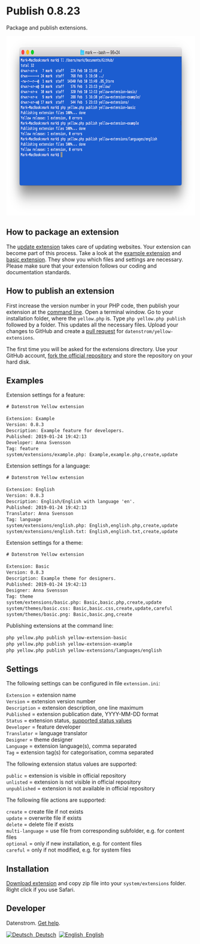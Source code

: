 Publish 0.8.23
==============
Package and publish extensions.

<p align="center"><img src="publish-screenshot.png?raw=true" width="794" height="478" alt="Screenshot"></p>

## How to package an extension

The [update extension](https://github.com/datenstrom/yellow-extensions/tree/master/source/update) takes care of updating websites. Your extension can become part of this process. Take a look at the [example extension](https://github.com/schulle4u/yellow-extension-example) and [basic extension](https://github.com/schulle4u/yellow-extension-basic). They show you which files and settings are necessary. Please make sure that your extension follows our coding and documentation standards.

## How to publish an extension

First increase the version number in your PHP code, then publish your extension at the [command line](https://github.com/datenstrom/yellow-extensions/tree/master/source/command). Open a terminal window. Go to your installation folder, where the `yellow.php` is. Type `php yellow.php publish` followed by a folder. This updates all the necessary files. Upload your changes to GitHub and create a [pull request](https://help.github.com/en/github/collaborating-with-issues-and-pull-requests/creating-a-pull-request-from-a-fork) for `datenstrom/yellow-extensions`.

The first time you will be asked for the extensions directory. Use your GitHub account, [fork the official repository](https://github.com/datenstrom/yellow-extensions) and store the repository on your hard disk.

## Examples

Extension settings for a feature:

~~~
# Datenstrom Yellow extension

Extension: Example
Version: 0.8.3
Description: Example feature for developers.
Published: 2019-01-24 19:42:13
Developer: Anna Svensson
Tag: feature
system/extensions/example.php: Example,example.php,create,update
~~~

Extension settings for a language:

~~~
# Datenstrom Yellow extension

Extension: English
Version: 0.8.3
Description: English/English with language 'en'.
Published: 2019-01-24 19:42:13
Translator: Anna Svensson
Tag: language
system/extensions/english.php: English,english.php,create,update
system/extensions/english.txt: English,english.txt,create,update
~~~

Extension settings for a theme:

~~~
# Datenstrom Yellow extension

Extension: Basic
Version: 0.8.3
Description: Example theme for designers.
Published: 2019-01-24 19:42:13
Designer: Anna Svensson
Tag: theme
system/extensions/basic.php: Basic,basic.php,create,update
system/themes/basic.css: Basic,basic.css,create,update,careful
system/themes/basic.png: Basic,basic.png,create
~~~

Publishing extensions at the command line:

`php yellow.php publish yellow-extension-basic`  
`php yellow.php publish yellow-extension-example`  
`php yellow.php publish yellow-extensions/languages/english`  

## Settings

The following settings can be configured in file `extension.ini`:

`Extension` = extension name  
`Version` = extension version number  
`Description` = extension description, one line maximum  
`Published` = extension publication date, YYYY-MM-DD format  
`Status` = extension status, [supported status values](#settings-status)    
`Developer` = feature developer  
`Translator` = language translator  
`Designer` = theme designer  
`Language` = extension language(s), comma separated  
`Tag` = extension tag(s) for categorisation, comma separated  

<a id="settings-status"></a>The following extension status values are supported:

`public` = extension is visible in official repository  
`unlisted` = extension is not visible in official repository  
`unpublished` = extension is not available in official repository  

<a id="settings-actions"></a>The following file actions are supported:

`create` = create file if not exists  
`update` = overwrite file if exists  
`delete` = delete file if exists  
`multi-language` = use file from corresponding subfolder, e.g. for content files  
`optional` = only if new installation, e.g. for content files  
`careful` = only if not modified, e.g. for system files  

## Installation

[Download extension](https://github.com/datenstrom/yellow-extensions/raw/master/zip/publish.zip) and copy zip file into your `system/extensions` folder. Right click if you use Safari.

## Developer

Datenstrom. [Get help](https://datenstrom.se/yellow/help/).

<p>
<a href="README-de.md"><img src="https://raw.githubusercontent.com/datenstrom/yellow-extensions/master/source/help/language-de.png" width="15" height="15" alt="Deutsch">&nbsp; Deutsch</a>&nbsp;
<a href="README.md"><img src="https://raw.githubusercontent.com/datenstrom/yellow-extensions/master/source/help/language-en.png" width="15" height="15" alt="English">&nbsp; English</a>&nbsp;
</p>

